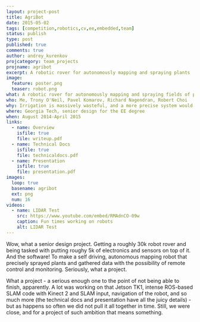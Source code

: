 ```yaml
---
layout: project-post
title: AgriBot
date: 2015-05-02
tags: [competition,robotics,cv,ee,embedded,team]
status: publish
type: post
published: true
comments: true
author: andrey_kurenkov
projcategory: team_projects
projname: agribot
excerpt: A robotic rover for autonomously mapping and spraying plants
image:
  feature: poster.png
  teaser: robot.png
what: A robotic rover for autonomously mapping and spraying fields of plants
who: Me, Trony O'Neil, Pavel Komarov, Richard Nagendran, Robert Choi 
why: Irrigation is massively wasteful, and a more precise system would be useful. The SLAM part is honestly more exciting.
where: Georgia Tech, senior design for the EE degree
when: August 2014-April 2015
links:
  - name: Overview
    isfile: true
    file: writeup.pdf
  - name: Technical Docs
    isfile: true
    file: technicaldocs.pdf
  - name: Presentation
    isfile: true
    file: presentation.pdf
images:
  loop: true
  basename: agribot
  ext: png
  num: 16
videos:
  - name: LIDAR Test
    src: https://www.youtube.com/embed/RMAdnCO-09w
    caption: Fun times working on robots
    alt: LIDAR Test
---
```

Wow, what a senior design project. Getting a roughly 30k robot rover and being tasked with putting roughy 5k of electronics and sensors on top of it. And the software! To make a self driving, autonomous mapping robot that precisely sprayed plants and gathered data with the possibility of remote control and monitoring. Seriously, what a project.

What a project - a serious enough one to the point of not being able to finish, apparently. A lot was working on that Jetson TK1, intense ROS-based SLAM code with Kinect 2 and SLAM input, navigation of the robot, and so much more (the technical docs and presentation have all the juicy details) - but as happens so often we did not pull it all together in time. Still, we were close, and for a project of such ambition that means something.
